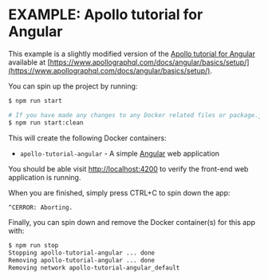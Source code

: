 # EXAMPLE: Apollo tutorial for Angular

This example is a slightly modified version of the [Apollo tutorial for Angular](https://www.apollographql.com/docs/angular/basics/setup/) available at [https://www.apollographql.com/docs/angular/basics/setup/](https://www.apollographql.com/docs/angular/basics/setup/).

You can spin up the project by running:

```sh
$ npm run start

# If you have made any changes to any Docker related files or package.json, you can force a clean build of the app with:
$ npm run start:clean
```

This will create the following Docker containers:

- `apollo-tutorial-angular` - A simple [Angular](https://angular.io) web application

You should be able visit [http://localhost:4200](http://localhost:4200) to verify the front-end web application is running.

When you are finished, simply press CTRL+C to spin down the app:

```sh
^CERROR: Aborting.
```

Finally, you can spin down and remove the Docker container(s) for this app with:

```sh
$ npm run stop
Stopping apollo-tutorial-angular ... done
Removing apollo-tutorial-angular ... done
Removing network apollo-tutorial-angular_default

```
